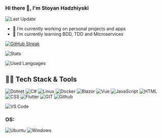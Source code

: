 ### Hi there 👋, I'm Stoyan Hadzhiyski

![Last Update](https://img.shields.io/github/last-commit/stoian2662/stoian2662?logo=markdown&label=LAST+UPDATE&color=29bf12&style=flat)

- 🔭 I’m currently working on personal projects and apps
- 🌱 I’m currently learning BDD, TDD and Microservices

[![GitHub Streak](http://github-readme-streak-stats.herokuapp.com?user=stoian2662&theme=vue-dark&hide_border=true&fire=DD2727)](https://git.io/streak-stats)

![Stats](https://github-readme-stats.vercel.app/api?username=stoian2662&show_icons=true&theme=vue-dark&hide_border=true)

![Used Languages](https://github-readme-stats.vercel.app/api/top-langs/?username=stoian2662&layout=compact&theme=vue-dark&hide_border=true)

## 👨‍💻 Tech Stack & Tools

![Dotnet](https://img.shields.io/badge/dotnet-Z5bd4.svg?style=for-the-badge&logo=dotnet&logoColor=white&color=5a5bd4)
![C#](https://img.shields.io/badge/csharp-68217A.svg?style=for-the-badge&logo=csharp&logoColor=white&color=68217A)
![Linux](https://img.shields.io/badge/linux-%FCC624.svg?style=for-the-badge&logo=linux&logoColor=black&color=FCC624)
![Docker](https://img.shields.io/badge/docker-3091e6.svg?style=for-the-badge&logo=docker&logoColor=white&color=3091e6)
![Blazor](https://img.shields.io/badge/blazor-5c3d8c.svg?style=for-the-badge&logo=blazor&logoColor=white&color=5c3d8c)
![Vue](https://img.shields.io/badge/vue-61b380.svg?style=for-the-badge&logo=vue.js&logoColor=white&color=61b380)
![JavaScript](https://img.shields.io/badge/JavaScript-F0DB4F.svg?style=for-the-badge&logo=javascript&logoColor=black&color=F0DB4F)
![HTML](https://img.shields.io/badge/html5-%3776AB.svg?style=for-the-badge&logo=html5&logoColor=white&color=E34F26)
![CSS](https://img.shields.io/badge/css3-%1572B6.svg?style=for-the-badge&logo=css3&logoColor=white&color=1572B6)
![Flutter](https://img.shields.io/badge/flutter-3FB6D3.svg?style=for-the-badge&logo=flutter&logoColor=white&color=3FB6D3)
![GIT](https://img.shields.io/badge/git-%3776AB.svg?style=for-the-badge&logo=git&logoColor=white&color=F05032)
![Github](https://img.shields.io/badge/GITHUB-181717.svg?&style=for-the-badge&logo=github&logoColor=white)

![VS Code](https://img.shields.io/badge/VS%20Code-007ACC.svg?&style=for-the-badge&logo=visual-studio-code&logoColor=white)

### OS:

![Ubuntu](https://img.shields.io/badge/ubuntu-E95420?logo=ubuntu&logoColor=white&style=for-the-badge)
![Windows](https://img.shields.io/badge/windows-0078D6?logo=windows&logoColor=white&style=for-the-badge)

<!--
**stoian2662/stoian2662** is a ✨ _special_ ✨ repository because its `README.md` (this file) appears on your GitHub profile.

Here are some ideas to get you started:

- 🔭 I’m currently working on ...
- 🌱 I’m currently learning ...
- 👯 I’m looking to collaborate on ...
- 🤔 I’m looking for help with ...
- 💬 Ask me about ...
- 📫 How to reach me: ...
- 😄 Pronouns: ...
- ⚡ Fun fact: ...
-->
